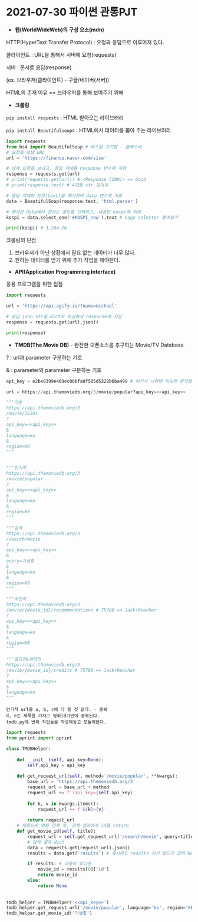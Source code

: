 # 2021-07-30 파이썬 관통PJT

- **웹(WorldWideWeb)의 구성 요소(mdn)**

HTTP(HyperText Transfer Protocol) : 요청과 응답으로 이루어져 있다.

클라이언트 : URL을 통해서 서버에 요청(requests)

서버 : 문서로 응답(response)

(ex. 브라우저(클라이언트) - 구글/네이버(서버))

HTML의 존재 이유 == 브라우저를 통해 보여주기 위해



- **크롤링**

`pip install requests` : HTML 받아오는 라이브러리

`pip install Beautifulsoup4` : HTML에서 데이터를 뽑아 주는 라이브러리

```python
import requests
from bs4 import BeautifulSoup # 파스칼 표기법 - 클래스네
# 요청을 보낼 URL
url = 'https://finance.naver.com/sise'

# 실제 요청을 보내고, 응답 객체를 response 변수에 저장
response = requests.get(url)
# print(requests.get(url)) # <Response [200]> == Good
# print(response.text) # 4천줄 str 덩어리

# 응답 객체의 본문(text)을 해석하여 data 변수에 저장
data = BeautifulSoup(response.text, 'html.parser')

# 해석한 data에서 원하는 정보를 선택하고, 내용만 kospi에 저장
kospi = data.select_one('#KOSPI_now').text # Copy selector 붙여넣기

print(kospi) # 3,244.26
```

크롤링의 단점

1. 브라우저가 아닌 상황에서 필요 없는 데이터가 너무 많다.
2. 원하는 데이터를 얻기 위해 추가 작업을 해야한다.



- **API(Application Programming Interface)**

응용 프로그램을 위한 접점

```python
import requests

url = 'https://api.agify.io/?name=michael'

# 응답 json str을 dict로 파싱해서 response에 저장
response = requests.get(url).json()

print(response)
```



- **TMDB(The Movie DB)** - 완전한 오픈소스를 추구하는 Movie/TV Database

? : url과 parameter 구분하는 기호

& : parameter와 parameter 구분하는 기호

```python
api_key = e2be8399e469ec06bfa8f505d5328b6ba499 # 여기서 나한테 익숙한 문자열 빼야함

url = https://api.themoviedb.org/3/movie/popular?api_key=<<api_key>>

"""기본
https://api.themoviedb.org/3
/movie/76341
?
api_key=<<api_key>>
&
language=ko
&
region=KR
"""


"""인기작
https://api.themoviedb.org/3
/movie/popular
?
api_key=<<api_key>>
&
language=ko
&
region=KR
"""

"""검색
https://api.themoviedb.org/3
/search/movie
?
api_key=<<api_key>>
&
query=기생충
&
language=ko
&
region=KR
"""

"""추천작
https://api.themoviedb.org/3
/movie/{movie_id}/recommendations # 75780 == Jack+Reacher
?
api_key=<<api_key>>
&
language=ko
&
region=KR
"""

"""출연진&제작진
https://api.themoviedb.org/3
/movie/{movie_id}/credits # 75780 == Jack+Reacher
?
api_key=<<api_key>>
&
language=ko
"""
```



```
인기작 url을 a, b, c에 다 쓸 것 같다. - 중복
d, e는 제목을 가지고 영화id기반이 중복된다.
tmdb.py에 반복 작업들을 작성해놓고 모듈화한다.
```

```python
import requests
from pprint import pprint

class TMDBHelper:
    
    def __init__(self, api_key=None):
        self.api_key = api_key
        
    def get_request_url(self, method='/movie/popular', **kwargs):
        base_url = 'https://api.themoviedb.org/3'
        request_url = base_url + method
        request_url += f'?api_key={self.api_key}'
        
        for k, v in kwargs.items():
            request_url += f'&{k}={v}'
            
        return request_url
    # 제목으로 영화 검색 후, 검색 결과에서 id를 return    
    def get_movie_id(self, title):
        request_url = self.get_request_url('/search/movie', query=title, region='KR', language='ko')
        # 검색 결과 dict
        data = requests.get(request_url).json()
        results = data.get('results') # 혹시라도 results 키가 없으면 값이 None이 되고 Error가 발생하지 않음

        if results: # 내용이 있다면
            movie_id = results[0]['id']
            return movie_id
        else:
            return None
        
        
tmdb_helper = TMDBHelper('<<api_key>>')
tmdb_helper.get_request_url('/movie/popular', language='ko', region='KR')
tmdb_helper.get_movie_id('기생충')
```

